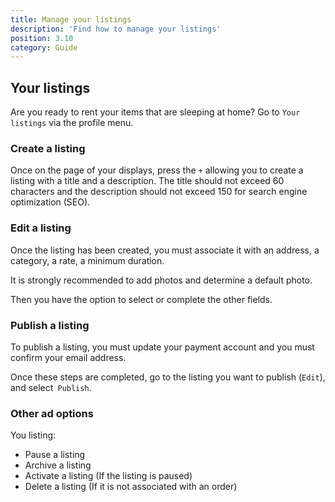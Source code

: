 ```yaml
---
title: Manage your listings
description: 'Find how to manage your listings'
position: 3.10
category: Guide
---
```


## Your listings
Are you ready to rent your items that are sleeping at home? Go to `Your listings` via the profile menu.

### Create a listing
Once on the page of your displays, press the `+` allowing you to create a listing with a title and a description.
The title should not exceed 60 characters and the description should not exceed 150 for search engine optimization (SEO).

### Edit a listing
Once the listing has been created, you must associate it with an address, a category, a rate, a minimum duration.

It is strongly recommended to add photos and determine a default photo.

Then you have the option to select or complete the other fields.

### Publish a listing
To publish a listing, you must update your payment account and you must confirm your email address.

Once these steps are completed, go to the listing you want to publish (`Edit`), and select` Publish`.

### Other ad options
You listing:
- Pause a listing
- Archive a listing
- Activate a listing (If the listing is paused)
- Delete a listing (If it is not associated with an order)